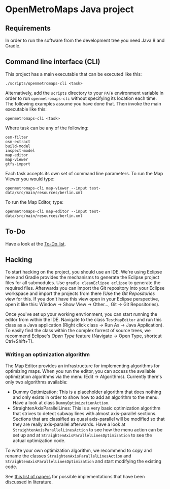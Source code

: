 # OpenMetroMaps Java project

## Requirements

In order to run the software from the development tree you need Java 8 and
Gradle.

## Command line interface (CLI)

This project has a main executable that can be executed like this:

    ./scripts/openmetromaps-cli <task>

Alternatively, add the `scripts` directory to your `PATH` environment
variable in order to run `openmetromaps-cli` without specifying its location
each time. The following examples assume you have done that.
Then invoke the main executable like this:

    openmetromaps-cli <task>

Where task can be any of the following:

    osm-filter
    osm-extract
    build-model
    inspect-model
    map-editor
    map-viewer
    gtfs-import

Each task accepts its own set of command line parameters. To run the Map Viewer
you would type:

    openmetromaps-cli map-viewer --input test-data/src/main/resources/berlin.xml

To run the Map Editor, type:

    openmetromaps-cli map-editor --input test-data/src/main/resources/berlin.xml

## To-Do

Have a look at the [To-Do list](https://github.com/OpenMetroMaps/OpenMetroMaps/blob/master/java/TODO.md).

## Hacking

To start hacking on the project, you should use an IDE. We're using Eclipse here
and Gradle provides the mechanisms to generate the Eclipse project files for all
submodules. Use `gradle cleanEclipse eclipse` to generate the required files.
Afterwards you can import the Git repository into your Eclipse workspace and
import the projects from there (Use the *Git Repositories* view for this.
If you don't have this view open in your Eclipse perspective, open it like this:
Window → Show View → Other..., Git → Git Repositories).

Once you've set up your working envrionment, you can start running the editor
from within the IDE. Navigate to the class `TestMapEditor` and run this class
as a Java application (Right click class → Run As → Java Application). To easily
find the class within the complex forrest of source trees, we recommend
Eclipse's *Open Type* feature (Navigate → Open Type, shortcut Ctrl+Shift+T).

### Writing an optimization algorithm

The Map Editor provides an infrastructure for implementing algorithms for
optimizing maps. When you run the editor, you can access the available
optimization algorithms via the menu (Edit → Algorithms). Currently there's only
two algorithms available:

* Dummy Optimization: This is a placeholder algorithm that does nothing and only
  exists in order to show how to add an algorithm to the menu. Have a look at
  class `DummyOptimizationAction`.
* StraightenAxisParallelLines: This is a very basic optimization algorithm that
  strives to detect subway lines with almost axis-parallel sections. Sections
  that are classified as quasi axis-parallel will be modified so that they are
  really axis-parallel afterwards. Have a look at `StraightenAxisParallelLinesAction`
  to see how the menu action can be set up and at
  `StraightenAxisParallelLinesOptimization` to see the actual optimization code.

To write your own optimization algorithm, we recommend to copy and rename
the classes `StraightenAxisParallelLinesAction` and
`StraightenAxisParallelLinesOptimization` and start modifying the existing code.

See [this list of papers](https://github.com/OpenMetroMaps/OpenMetroMaps/blob/master/research/Research.md#optimization-algorithms)
for possible implementations that have been discussed in literature.
